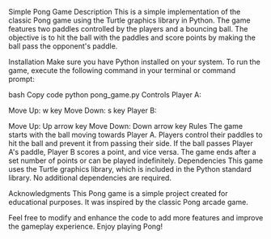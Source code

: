 Simple Pong Game
Description
This is a simple implementation of the classic Pong game using the Turtle graphics library in Python. The game features two paddles controlled by the players and a bouncing ball. The objective is to hit the ball with the paddles and score points by making the ball pass the opponent's paddle.

Installation
Make sure you have Python installed on your system. To run the game, execute the following command in your terminal or command prompt:

bash
Copy code
python pong_game.py
Controls
Player A:

Move Up: w key
Move Down: s key
Player B:

Move Up: Up arrow key
Move Down: Down arrow key
Rules
The game starts with the ball moving towards Player A.
Players control their paddles to hit the ball and prevent it from passing their side.
If the ball passes Player A's paddle, Player B scores a point, and vice versa.
The game ends after a set number of points or can be played indefinitely.
Dependencies
This game uses the Turtle graphics library, which is included in the Python standard library. No additional dependencies are required.

Acknowledgments
This Pong game is a simple project created for educational purposes. It was inspired by the classic Pong arcade game.

Feel free to modify and enhance the code to add more features and improve the gameplay experience. Enjoy playing Pong!
